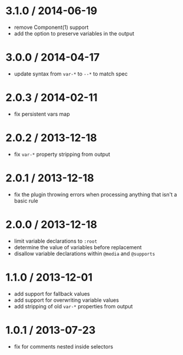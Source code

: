 3.1.0 / 2014-06-19
==================

* remove Component(1) support
* add the option to preserve variables in the output

3.0.0 / 2014-04-17
==================

* update syntax from `var-*` to `--*` to match spec

2.0.3 / 2014-02-11
==================

* fix persistent vars map

2.0.2 / 2013-12-18
==================

 * fix `var-*` property stripping from output

2.0.1 / 2013-12-18
==================

 * fix the plugin throwing errors when processing anything that isn't a basic rule

2.0.0 / 2013-12-18
==================

 * limit variable declarations to `:root`
 * determine the value of variables before replacement
 * disallow variable declarations within `@media` and `@supports`

1.1.0 / 2013-12-01
==================

 * add support for fallback values
 * add support for overwriting variable values
 * add stripping of old `var-*` properties from output

1.0.1 / 2013-07-23
==================

 * fix for comments nested inside selectors
